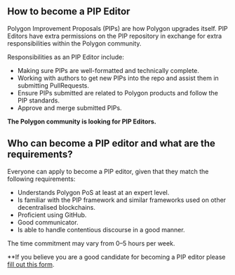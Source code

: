 ## How to become a PIP Editor 

Polygon Improvement Proposals (PIPs) are how Polygon upgrades itself. PIP Editors have extra permissions on the PIP repository in exchange for extra responsibilities within the Polygon community.

Responsibilities as an PIP Editor include:

- Making sure PIPs are well-formatted and technically complete.
- Working with authors to get new PIPs into the repo and assist them in submitting PullRequests.
- Ensure PIPs submitted are related to Polygon products and follow the PIP standards.
- Approve and merge submitted PIPs.

**The Polygon community is looking for PIP Editors.**

## Who can become a PIP editor and what are the requirements?

Everyone can apply to become a PIP editor, given that they match the following requirements: 

- Understands Polygon PoS at least at an expert level.
- Is familiar with the PIP framework and similar frameworks used on other decentralised blockchains.
- Proficient using GitHub.
- Good communicator.
- Is able to handle contentious discourse in a good manner.

The time commitment may vary from 0–5 hours per week.

**If you believe you are a good candidate for becoming a PIP editor please [fill out this form](https://docs.google.com/forms/d/e/1FAIpQLSc6GYClhafq5sPsRDhvJeCf66dCq_iwKzwdv8uVIfu_4Y1YLw/viewform?usp=send_form).
